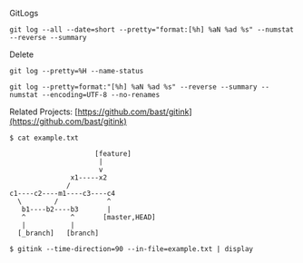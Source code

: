 
GitLogs

```
git log --all --date=short --pretty="format:[%h] %aN %ad %s" --numstat --reverse --summary
```

Delete

```
git log --pretty=%H --name-status
```

```
git log --pretty=format:"[%h] %aN %ad %s" --reverse --summary --numstat --encoding=UTF-8 --no-renames
```



Related Projects: [https://github.com/bast/gitink](https://github.com/bast/gitink)


```
$ cat example.txt

                     [feature]
                      |
                      v
               x1-----x2
              /
c1----c2----m1----c3----c4
  \        /            ^
   b1----b2----b3       |
   ^           ^       [master,HEAD]
   |           |
  [_branch]   [branch]

$ gitink --time-direction=90 --in-file=example.txt | display
```

